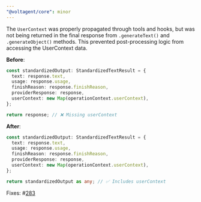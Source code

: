 ```yaml
---
"@voltagent/core": minor
---
```


The `UserContext` was properly propagated through tools and hooks, but was not being returned in the final response from `.generateText()` and `.generateObject()` methods. This prevented post-processing logic from accessing the UserContext data.

**Before**:

```typescript
const standardizedOutput: StandardizedTextResult = {
  text: response.text,
  usage: response.usage,
  finishReason: response.finishReason,
  providerResponse: response,
  userContext: new Map(operationContext.userContext),
};

return response; // ❌ Missing userContext
```

**After**:

```typescript
const standardizedOutput: StandardizedTextResult = {
  text: response.text,
  usage: response.usage,
  finishReason: response.finishReason,
  providerResponse: response,
  userContext: new Map(operationContext.userContext),
};

return standardizedOutput as any; // ✅ Includes userContext
```

Fixes: #[283](https://github.com/VoltAgent/voltagent/issues/283)
